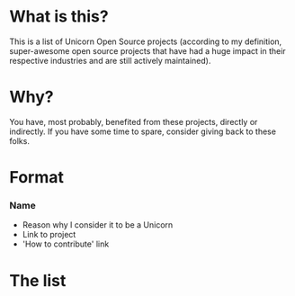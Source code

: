 # What is this?
This is a list of Unicorn Open Source projects (according to my definition, super-awesome open source projects that have had a huge impact in their respective industries and are still actively maintained).

# Why?
You have, most probably, benefited from these projects, directly or indirectly. If you have some time to spare, consider giving back to these folks.

# Format
### Name
- Reason why I consider it to be a Unicorn
- Link to project
- 'How to contribute' link

# The list

